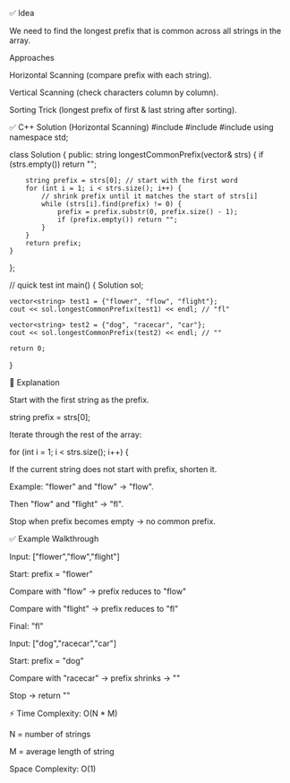 ✅ Idea

We need to find the longest prefix that is common across all strings in the array.

Approaches

Horizontal Scanning (compare prefix with each string).

Vertical Scanning (check characters column by column).

Sorting Trick (longest prefix of first & last string after sorting).

✅ C++ Solution (Horizontal Scanning)
#include <iostream>
#include <vector>
#include <string>
using namespace std;

class Solution {
public:
    string longestCommonPrefix(vector<string>& strs) {
        if (strs.empty()) return "";

        string prefix = strs[0]; // start with the first word
        for (int i = 1; i < strs.size(); i++) {
            // shrink prefix until it matches the start of strs[i]
            while (strs[i].find(prefix) != 0) {
                prefix = prefix.substr(0, prefix.size() - 1);
                if (prefix.empty()) return "";
            }
        }
        return prefix;
    }
};

// quick test
int main() {
    Solution sol;

    vector<string> test1 = {"flower", "flow", "flight"};
    cout << sol.longestCommonPrefix(test1) << endl; // "fl"

    vector<string> test2 = {"dog", "racecar", "car"};
    cout << sol.longestCommonPrefix(test2) << endl; // ""

    return 0;
}

🔎 Explanation

Start with the first string as the prefix.

string prefix = strs[0];


Iterate through the rest of the array:

for (int i = 1; i < strs.size(); i++) {


If the current string does not start with prefix, shorten it.

Example: "flower" and "flow" → "flow".

Then "flow" and "flight" → "fl".

Stop when prefix becomes empty → no common prefix.

✅ Example Walkthrough

Input: ["flower","flow","flight"]

Start: prefix = "flower"

Compare with "flow" → prefix reduces to "flow"

Compare with "flight" → prefix reduces to "fl"

Final: "fl"

Input: ["dog","racecar","car"]

Start: prefix = "dog"

Compare with "racecar" → prefix shrinks → ""

Stop → return ""

⚡ Time Complexity: O(N * M)

N = number of strings

M = average length of string

Space Complexity: O(1)